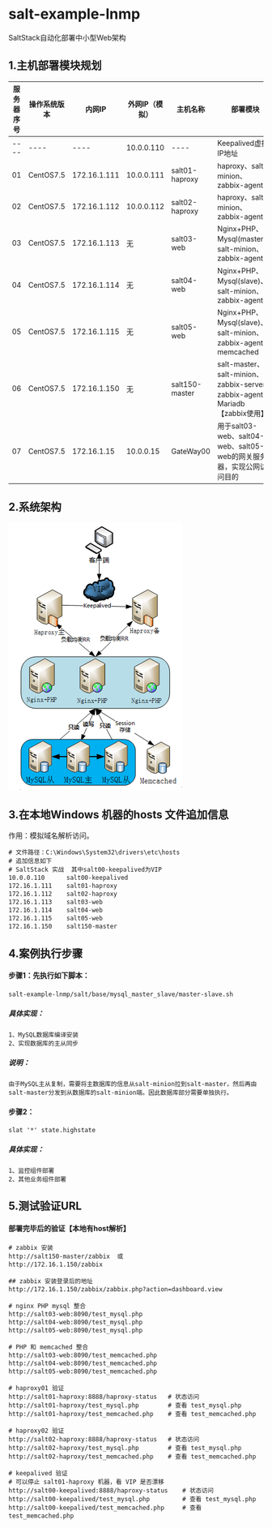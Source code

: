 # salt-example-lnmp
SaltStack自动化部署中小型Web架构

## 1.主机部署模块规划
服务器序号 | 操作系统版本 | 内网IP | 外网IP（模拟） | 主机名称 | 部署模块
---|---|---|---|---|---
---- | ---- | ---- | 10.0.0.110 | ---- | Keepalived虚拟IP地址
01 | CentOS7.5 | 172.16.1.111 | 10.0.0.111 | salt01-haproxy | haproxy、salt-minion、zabbix-agent
02 | CentOS7.5 | 172.16.1.112 | 10.0.0.112 | salt02-haproxy | haproxy、salt-minion、zabbix-agent
03 | CentOS7.5 | 172.16.1.113 | 无 | salt03-web | Nginx+PHP、Mysql(master)、salt-minion、zabbix-agent
04 | CentOS7.5 | 172.16.1.114 | 无 | salt04-web | Nginx+PHP、Mysql(slave)、salt-minion、zabbix-agent
05 | CentOS7.5 | 172.16.1.115 | 无 | salt05-web | Nginx+PHP、Mysql(slave)、salt-minion、zabbix-agent、memcached
06 | CentOS7.5 | 172.16.1.150 | 无 | salt150-master | salt-master、salt-minion、zabbix-server、zabbix-agent、Mariadb【zabbix使用】
07 | CentOS7.5 | 172.16.1.15 | 10.0.0.15 | GateWay00 | 用于salt03-web、salt04-web、salt05-web的网关服务器，实现公网访问目的

## 2.系统架构
![架构图](https://raw.githubusercontent.com/zhanglianghhh/salt-example-lnmp/master/salt-example-lnmp.png)

## 3.在本地Windows 机器的hosts 文件追加信息
作用：模拟域名解析访问。


```
# 文件路径：C:\Windows\System32\drivers\etc\hosts
# 追加信息如下
# SaltStack 实战  其中salt00-keepalived为VIP
10.0.0.110      salt00-keepalived
172.16.1.111    salt01-haproxy
172.16.1.112    salt02-haproxy
172.16.1.113    salt03-web
172.16.1.114    salt04-web
172.16.1.115    salt05-web
172.16.1.150    salt150-master
```

## 4.案例执行步骤
#### 步骤1：先执行如下脚本：

```
salt-example-lnmp/salt/base/mysql_master_slave/master-slave.sh
```
##### 具体实现：
	1、MySQL数据库编译安装
	2、实现数据库的主从同步

##### 说明：
	由于MySQL主从复制，需要将主数据库的信息从salt-minion拉到salt-master，然后再由salt-master分发到从数据库的salt-minion端。因此数据库部分需要单独执行。

#### 步骤2：
```
slat '*' state.highstate
```
##### 具体实现：
	1、监控组件部署
	2、其他业务组件部署

## 5.测试验证URL
#### 部署完毕后的验证【本地有host解析】

```
# zabbix 安装
http://salt150-master/zabbix  或
http://172.16.1.150/zabbix

## zabbix 安装登录后的地址
http://172.16.1.150/zabbix/zabbix.php?action=dashboard.view

# nginx PHP mysql 整合
http://salt03-web:8090/test_mysql.php
http://salt04-web:8090/test_mysql.php
http://salt05-web:8090/test_mysql.php

# PHP 和 memcached 整合
http://salt03-web:8090/test_memcached.php
http://salt04-web:8090/test_memcached.php
http://salt05-web:8090/test_memcached.php

# haproxy01 验证
http://salt01-haproxy:8888/haproxy-status   # 状态访问
http://salt01-haproxy/test_mysql.php        # 查看 test_mysql.php
http://salt01-haproxy/test_memcached.php    # 查看 test_memcached.php

# haproxy02 验证
http://salt02-haproxy:8888/haproxy-status   # 状态访问
http://salt02-haproxy/test_mysql.php        # 查看 test_mysql.php
http://salt02-haproxy/test_memcached.php    # 查看 test_memcached.php

# keepalived 验证  
# 可以停止 salt01-haproxy 机器，看 VIP 是否漂移
http://salt00-keepalived:8888/haproxy-status    # 状态访问
http://salt00-keepalived/test_mysql.php         # 查看 test_mysql.php
http://salt00-keepalived/test_memcached.php     # 查看 test_memcached.php
```

